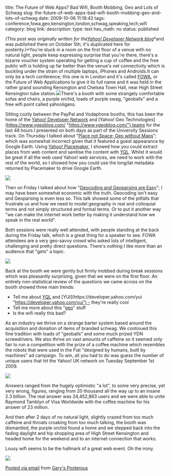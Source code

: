title: The Future of Web Apps? Bad Wifi, Booth Mobbing, Geo and Lots of Schwag
slug: the-future-of-web-apps-bad-wifi-booth-mobbing-geo-and-lots-of-schwag
date: 2009-10-06 11:18:42
tags: conference,fowa,geo,kensington,london,schwag,speaking,tech,wifi
category: blog
link: 
description: 
type: text
has_math: no
status: published

*(This post was originally written for the*[*Yahoo! Developer Network blog*](https://developer.yahoo.net/blog/archives/2009/10/the_future_of_w_1.html "https://developer.yahoo.net/blog/archives/2009/10/the_future_of_w_1.html")*and was published there on October 5th; it's duplicated here for posterity.)*You're stuck in a room on the first floor of a venue with no natural light, people keep expressing surprise that you're there, there's a bizarre voucher system operating for getting a cup of coffee and the free public wifi is holding up far better than the venue's net connectivity which is buckling under the strain of multiple laptops, iPhones and Androids.It can only be a tech conference; this one is in London and it's called [FOWA](https://bit.ly/fowa-london "https://bit.ly/fowa-london"), or the Future of Web Applications to give it its full name and it was held in the rather grand sounding Kensington and Chelsea Town Hall, near High Street Kensington tube station.[![](https://farm4.static.flickr.com/3477/3976813880_efacb16bd7.jpg)](https://www.flickr.com/photos/vicchi/3976813880/ "https://www.flickr.com/photos/vicchi/3976813880/")There's a booth with some strangely comfortable sofas and chairs, a purple orchid, loads of purple swag, "geoballs" and a free wifi point called yahooligans. 

<!-- TEASER_END -->

Sitting cozily between the PayPal and Vodaphone booths, this has been the home of the [Yahoo! Developer Network](https://developer.yahoo.com/ "https://developer.yahoo.com/") and [Yahoo! Geo Technologies](https://www.ygeoblog.com/ "https://www.ygeoblog.com/") teams for the last 48 hours.I presented on both days as part of the University Sessions track. On Thursday I talked about "[Place not Space; Geo without Maps](https://www.slideshare.net/vicchi/place-not-space-geo-without-maps-2106152 "https://www.slideshare.net/vicchi/place-not-space-geo-without-maps-2106152")"; which was somewhat incorrect given that it featured a guest appearance by Google Earth. Using [Yahoo! Placemaker](https://developer.yahoo.com/geo/placemaker/ "https://developer.yahoo.com/geo/placemaker/"), I showed how you could extract places from web content and sanitise the content with [YQL](https://developer.yahoo.com/yql/ "https://developer.yahoo.com/yql/"). Whilst it would be great if all the web used Yahoo! web services, we need to work with the rest of the world, so I showed how you could use the long/lat metadata returned by Placemaker to drive Google Earth.

[![](https://farm3.static.flickr.com/2563/3976052951_f8b967c444.jpg)](https://www.flickr.com/photos/vicchi/3976052951/ "https://www.flickr.com/photos/vicchi/3976052951/")

Then on Friday I talked about how "[Geocoding and Geoparsing are Easy](https://www.slideshare.net/vicchi/geocoding-and-geoparsing-are-easy "https://www.slideshare.net/vicchi/geocoding-and-geoparsing-are-easy")"; I may have been somewhat economic with the truth. Geocoding isn't easy and Geoparsing is even less so. This talk showed some of the pitfalls that frustrate us and how we need to model geography in real and colloquial terms and not simply structured and formal terms. Or to put it another way "we can make the internet work better by making it understand how we speak in the real world".

Both sessions were really well attended, with people standing at the back during the Friday talk, which is a great thing for a speaker to see. FOWA attendees are a very geo-savvy crowd who asked lots of intelligent, challenging and pretty direct questions. There's nothing I like more than an audience that "gets" a topic.

[![](https://farm3.static.flickr.com/2625/3976055123_94534ec18e.jpg)](https://www.flickr.com/photos/vicchi/3976055123/ "https://www.flickr.com/photos/vicchi/3976055123/")

Back at the booth we were gently but firmly mobbed during break sessions which was pleasantly surprising, given that we were on the first floor. An entirely non-statistical review of the questions we came across on the booth showed three main trends:

* Tell me about [YQL](https://developer.yahoo.com/yql "https://developer.yahoo.com/yql") and [YUI](https://developer.yahoo.com/yui "https://developer.yahoo.com/yui") - they're really cool
* Tell me more about this "[geo](https://developer.yahoo.com/geo/ "https://developer.yahoo.com/geo/")" stuff
* Is the wifi really this bad?

As an industry we thrive on a strange barter system based around the acquisition and donation of items of branded schwag. We continued this fine tradition with loads of "geoballs" and some much prized YDN screwdrivers. We also thrive on vast amounts of caffeine so it seemed only fair to run a competition with the prize of a coffee machine which resembles the robots that were used in the Fiat "designed by humans, built by machines" ad campaign. To win, all you had to do was guess the number of unique users that hit the Yahoo! UK network on Tuesday September 1st 2009.

[![](https://farm3.static.flickr.com/2492/3976054939_918b8684a0.jpg)](https://www.flickr.com/photos/vicchi/3976054939/ "https://www.flickr.com/photos/vicchi/3976054939/")

Answers ranged from the hugely optimistic "a lot", to some very precise, yet very wrong, figures, ranging from 20 thousand all the way up to an insane 2.3 billion. The real answer was 24,452,863 users and we were able to unite Raymond Tamblyn of Visa Worldwide with the coffee machine for his answer of 23 million.

And then after 2 days of no natural light, slightly crazed from too much caffeine and throats croaking from too much talking, the booth was dismantled, the purple orchid found a home and we stepped back into the fading daylight and hip shopping area of High Street Kensington and headed home for the weekend and to an internet connection that works.

Lousy wifi seems to be the hallmark of a great web event. Oh the irony.

[![](https://farm3.static.flickr.com/2479/3976052151_7b1065ee95.jpg)](https://www.flickr.com/photos/vicchi/3976052151/ "https://www.flickr.com/photos/vicchi/3976052151/")

[Posted via email](https://posterous.com "https://posterous.com") from [Gary's Posterous](https://vicchi.posterous.com/the-future-of-web-apps-bad-wifi-booth-mobbing "https://vicchi.posterous.com/the-future-of-web-apps-bad-wifi-booth-mobbing") 

 

